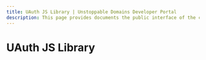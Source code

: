```yaml
---
title: UAuth JS Library | Unstoppable Domains Developer Portal
description: This page provides documents the public interface of the core @uauth/js library.
---
```


# UAuth JS Library